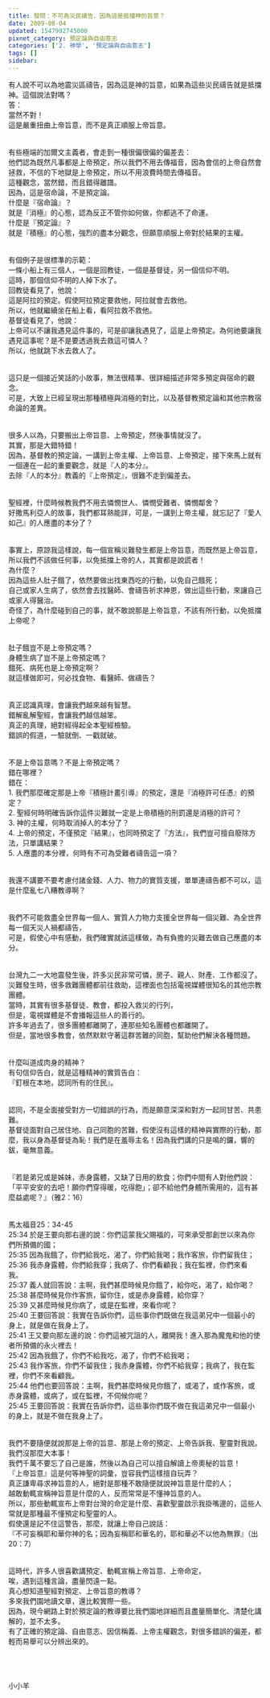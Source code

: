 ```yaml
---
title: 發問：不可為災民禱告，因為這是抵擋神的旨意？
date: 2009-08-04
updated: 1547992745000
pixnet_category: 預定論與自由意志
categories: ['2. 神學', '預定論與自由意志']
tags: []
sidebar: 
---
```


<p>有人說不可以為地震災區禱告，因為這是神的旨意，如果為這些災民禱告就是抵擋神。這個說法對嗎？<br/><!--more-->答：<br/>當然不對！<br/>這是嚴重扭曲上帝旨意，而不是真正順服上帝旨意。<br/><br/><br/>有些極端的加爾文主義者，會走到一種很偏很偏的偏差去：<br/>他們認為既然凡事都是上帝預定，所以我們不用去傳福音，因為會信的上帝自然會拯救，不信的下地獄是上帝預定，所以不用浪費時間去傳福音。<br/>這種觀念，當然錯，而且錯得離譜。<br/>因為，這是宿命論，不是預定論。<br/>什麼是『宿命論』？<br/>就是『消極』的心態，認為反正不管你如何做，你都逃不了命運。<br/>什麼是『預定論』？<br/>就是『積極』的心態，強烈的盡本分觀念，但願意順服上帝對於結果的主權。<br/><br/><br/>有個例子是很標準的示範：<br/>一條小船上有三個人，一個是回教徒，一個是基督徒，另一個信仰不明。<br/>這時，那個信仰不明的人掉下水了。<br/>回教徒看見了，他說：<br/>這是阿拉的預定。假使阿拉預定要救他，阿拉就會去救他。<br/>所以，他就繼續坐在船上看，看阿拉救不救他。<br/>基督徒看見了，他說：<br/>上帝可以不讓我遇見這件事的，可是卻讓我遇見了，這是上帝預定。為何祂要讓我遇見這事呢？是不是要透過我去救這可憐人？<br/>所以，他就跳下水去救人了。<br/><br/><br/>這只是一個接近笑話的小故事，無法很精準、很詳細描述非常多預定與宿命的觀念。<br/>可是，大致上已經呈現出那種積極與消極的對比，以及基督教預定論和其他宗教宿命論的差異。<br/><br/><br/>很多人以為，只要搬出上帝旨意、上帝預定，然後事情就沒了。<br/>其實，那是大錯特錯！<br/>因為，基督教的預定論，一講到上帝主權、上帝旨意、上帝預定，接下來馬上就有一個連在一起的重要觀念，就是『人的本分』。<br/>去除『人的本分』教義的『上帝預定』，很難不走到偏差去。<br/><br/><br/>聖經裡，什麼時候教我們不用去憐憫世人、憐憫受難者、憐憫鄰舍？<br/>好撒馬利亞人的故事，我們都耳熟能詳，可是，一講到上帝主權，就忘記了『愛人如己』的人應盡的本分了？<br/><br/><br/>事實上，原諒我這樣說，每一個宣稱災難發生都是上帝旨意，而既然是上帝旨意，所以我們不該做任何事，以免抵擋上帝的人，其實都是說謊者！<br/>為什麼？<br/>因為這些人肚子餓了，依然要做出找東西吃的行動，以免自己餓死；<br/>自己或家人生病了，依然會去找醫師、會禱告祈求神恩，做出這些行動，來讓自己或家人得醫治。<br/>奇怪了，為什麼碰到自己的事，就不敢說那是上帝旨意，不該有所行動，以免抵擋上帝呢？<br/><br/><br/>肚子餓豈不是上帝預定嗎？<br/>身體生病了豈不是上帝預定嗎？<br/>餓死、病死也是上帝預定啊？<br/>就這樣做即可，何必找食物、看醫師、做禱告？<br/><br/><br/>真正認識真理，會讓我們越來越有智慧。<br/>錯解亂解聖經，會讓我們越信越笨。<br/>真正的真理，絕對經得起全本聖經檢驗。<br/>錯誤的假道，一驗就倒、一戳就破。<br/><br/><br/>不是上帝旨意嗎？不是上帝預定嗎？<br/>錯在哪裡？<br/>錯在：<br/>1.	我們那麼確定那是上帝『積極計畫引導』的預定，還是『消極許可任憑』的預定？<br/>2.	聖經何時明確告訴你這件災難就一定是上帝積極的刑罰還是消極的許可？<br/>3.	神的主權，何時取消掉人的本分了？<br/>4.	上帝的預定，不僅預定『結果』，也同時預定了『方法』，我們豈可擅自廢除方法，只單講結果？<br/>5.	人應盡的本分裡，何時有不可為受難者禱告這一項？<br/><br/><br/>我還不講要不要考慮付諸金錢、人力、物力的實質支援，單單連禱告都不可以，這是什麼亂七八糟教導啊？<br/><br/><br/>我們不可能救盡全世界每一個人、實質人力物力支援全世界每一個災難、為全世界每一個天災人禍都禱告，<br/>可是，假使心中有感動，我們確實就該這樣做，為有負擔的災難去做自己應盡的本分。<br/><br/><br/>台灣九二一大地震發生後，許多災民非常可憐，房子、親人、財產、工作都沒了。<br/>災難發生時，很多救難團體都前往救助，這裡面也包括電視媒體很知名的其他宗教團體。<br/>當時，其實有很多基督徒、教會，都投入救災的行列，<br/>但是，電視媒體是不會播報這些人的善行的。<br/>許多年過去了，很多團體都離開了，連那些知名團體也都離開了。<br/>但是，當地很多教會，依然默默守著這群苦難的同胞，幫助他們解決各種問題。<br/><br/><br/>什麼叫道成肉身的精神？<br/>有句信仰告白，就是這種精神的實質告白：<br/>『釘根在本地，認同所有的住民』。<br/><br/><br/>認同，不是全面接受對方一切錯誤的行為，而是願意深深和對方一起同甘苦、共患難。<br/>基督徒面對自己居住地、自己同胞的苦難，假使沒有這樣的精神與實際的行動，那麼，我以身為基督徒為恥！我們是在羞辱主名！因為我們講的只是鳴的鑼，響的鈸，毫無意義。<br/><br/><br/>『若是弟兄或是姊妹，赤身露體，又缺了日用的飲食；你們中間有人對他們說：「平平安安的去吧！願你們穿得暖，吃得飽」；卻不給他們身體所需用的，這有甚麼益處呢？』（雅2：16）<br/><br/><br/>馬太福音25：34-45<br/>25:34 於是王要向那右邊的說：你們這蒙我父賜福的，可來承受那創世以來為你們所預備的國；<br/>25:35 因為我餓了，你們給我吃，渴了，你們給我喝；我作客旅，你們留我住；<br/>25:36 我赤身露體，你們給我穿；我病了、你們看顧我；我在監裡，你們來看我。<br/>25:37 義人就回答說：主啊，我們甚麼時候見你餓了，給你吃，渴了，給你喝？<br/>25:38 甚麼時候見你作客旅，留你住，或是赤身露體，給你穿？<br/>25:39 又甚麼時候見你病了，或是在監裡，來看你呢？<br/>25:40 王要回答說：我實在告訴你們，這些事你們既做在我這弟兄中一個最小的身上，就是做在我身上了。<br/>25:41 王又要向那左邊的說：你們這被咒詛的人，離開我！進入那為魔鬼和他的使者所預備的永火裡去！ <br/>25:42 因為我餓了，你們不給我吃，渴了，你們不給我喝；<br/>25:43 我作客旅，你們不留我住；我赤身露體，你們不給我穿；我病了，我在監裡，你們不來看顧我。<br/>25:44 他們也要回答說：主啊，我們甚麼時候見你餓了，或渴了，或作客旅，或赤身露體，或病了，或在監裡，不伺候你呢？<br/>25:45 王要回答說：我實在告訴你們，這些事你們既不做在我這弟兄中一個最小 的身上，就是不做在我身上了。<br/><br/><br/>我們不要隨便就說那是上帝的旨意、那是上帝的預定、上帝告訴我、聖靈對我說。<br/>我們沒那麼大本事！<br/>我們千萬不要忘了自己是誰，然後以為自己可以擅自解讀上帝奧秘的旨意！<br/>『上帝旨意』這是何等神聖的詞彙，豈容我們這樣擅自玩弄？<br/>真正謙卑尋求神旨意的人，絕對是那種不敢隨便就說神旨意是什麼的人；<br/>越敢動輒宣稱神旨意是什麼的人，反而常常是不懂神旨意的人。<br/>所以，那些動輒宣布上帝對台灣的命定是什麼、喜歡聖靈啟示我掛嘴邊的，這些人常就是那種最不懂預定和聖靈的人。<br/>假使還是記不住這警告，那麼，就讓上帝自己說話：<br/>『不可妄稱耶和華你神的名；因為妄稱耶和華名的，耶和華必不以他為無罪』（出20：7）<br/><br/><br/>這時代，許多人很喜歡講預定、動輒宣稱上帝旨意、上帝命定，<br/>唉，遇到這種言論，盡量閃遠一點。<br/>真心想知道聖經對預定、上帝旨意的教導？<br/>多來我們園地讀文章，還比較實際一些。<br/>因為，現今網路上對於預定論的教導要比我們園地詳細而且盡量簡單化、清楚化講解的，並不太多。<br/>有了正確的預定論、自由意志、因信稱義、上帝主權觀念，對很多錯誤的偏差，都輕而易舉可以分辨出來的。<br/><br/><br/><br/><br/>小小羊</p>